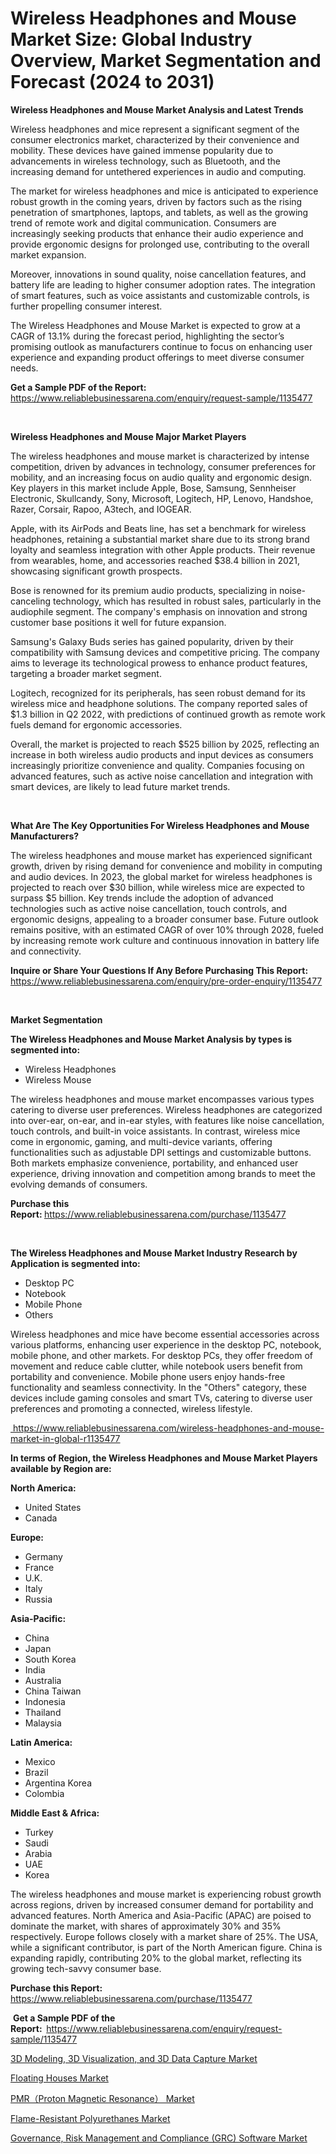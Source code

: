 <p><h1>Wireless Headphones and Mouse Market Size: Global Industry Overview, Market Segmentation and Forecast (2024 to 2031)</h1></p><p><strong>Wireless Headphones and Mouse Market Analysis and Latest Trends</strong></p>
<p><p>Wireless headphones and mice represent a significant segment of the consumer electronics market, characterized by their convenience and mobility. These devices have gained immense popularity due to advancements in wireless technology, such as Bluetooth, and the increasing demand for untethered experiences in audio and computing. </p><p>The market for wireless headphones and mice is anticipated to experience robust growth in the coming years, driven by factors such as the rising penetration of smartphones, laptops, and tablets, as well as the growing trend of remote work and digital communication. Consumers are increasingly seeking products that enhance their audio experience and provide ergonomic designs for prolonged use, contributing to the overall market expansion.</p><p>Moreover, innovations in sound quality, noise cancellation features, and battery life are leading to higher consumer adoption rates. The integration of smart features, such as voice assistants and customizable controls, is further propelling consumer interest. </p><p>The Wireless Headphones and Mouse Market is expected to grow at a CAGR of 13.1% during the forecast period, highlighting the sector’s promising outlook as manufacturers continue to focus on enhancing user experience and expanding product offerings to meet diverse consumer needs.</p></p>
<p><strong>Get a Sample PDF of the Report:&nbsp;</strong> <a href="https://www.reliablebusinessarena.com/enquiry/request-sample/1135477?utm_campaign=1557&utm_medium=2&utm_source=Github&utm_content=ia&utm_term=13102024&utm_id=wireless-headphones-and-mouse">https://www.reliablebusinessarena.com/enquiry/request-sample/1135477</a></p>
<p>&nbsp;</p>
<p><strong>Wireless Headphones and Mouse Major Market Players</strong></p>
<p><p>The wireless headphones and mouse market is characterized by intense competition, driven by advances in technology, consumer preferences for mobility, and an increasing focus on audio quality and ergonomic design. Key players in this market include Apple, Bose, Samsung, Sennheiser Electronic, Skullcandy, Sony, Microsoft, Logitech, HP, Lenovo, Handshoe, Razer, Corsair, Rapoo, A3tech, and IOGEAR.</p><p>Apple, with its AirPods and Beats line, has set a benchmark for wireless headphones, retaining a substantial market share due to its strong brand loyalty and seamless integration with other Apple products. Their revenue from wearables, home, and accessories reached $38.4 billion in 2021, showcasing significant growth prospects.</p><p>Bose is renowned for its premium audio products, specializing in noise-canceling technology, which has resulted in robust sales, particularly in the audiophile segment. The company's emphasis on innovation and strong customer base positions it well for future expansion.</p><p>Samsung's Galaxy Buds series has gained popularity, driven by their compatibility with Samsung devices and competitive pricing. The company aims to leverage its technological prowess to enhance product features, targeting a broader market segment.</p><p>Logitech, recognized for its peripherals, has seen robust demand for its wireless mice and headphone solutions. The company reported sales of $1.3 billion in Q2 2022, with predictions of continued growth as remote work fuels demand for ergonomic accessories.</p><p>Overall, the market is projected to reach $525 billion by 2025, reflecting an increase in both wireless audio products and input devices as consumers increasingly prioritize convenience and quality. Companies focusing on advanced features, such as active noise cancellation and integration with smart devices, are likely to lead future market trends.</p></p>
<p>&nbsp;</p>
<p><strong>What Are The Key Opportunities For Wireless Headphones and Mouse Manufacturers?</strong></p>
<p><p>The wireless headphones and mouse market has experienced significant growth, driven by rising demand for convenience and mobility in computing and audio devices. In 2023, the global market for wireless headphones is projected to reach over $30 billion, while wireless mice are expected to surpass $5 billion. Key trends include the adoption of advanced technologies such as active noise cancellation, touch controls, and ergonomic designs, appealing to a broader consumer base. Future outlook remains positive, with an estimated CAGR of over 10% through 2028, fueled by increasing remote work culture and continuous innovation in battery life and connectivity.</p></p>
<p><strong>Inquire or Share Your Questions If Any Before Purchasing This Report:</strong> <a href="https://www.reliablebusinessarena.com/enquiry/pre-order-enquiry/1135477?utm_campaign=1557&utm_medium=2&utm_source=Github&utm_content=ia&utm_term=13102024&utm_id=wireless-headphones-and-mouse">https://www.reliablebusinessarena.com/enquiry/pre-order-enquiry/1135477</a></p>
<p>&nbsp;</p>
<p><strong>Market Segmentation</strong></p>
<p><strong>The Wireless Headphones and Mouse Market Analysis by types is segmented into:</strong></p>
<p><ul><li>Wireless Headphones</li><li>Wireless Mouse</li></ul></p>
<p><p>The wireless headphones and mouse market encompasses various types catering to diverse user preferences. Wireless headphones are categorized into over-ear, on-ear, and in-ear styles, with features like noise cancellation, touch controls, and built-in voice assistants. In contrast, wireless mice come in ergonomic, gaming, and multi-device variants, offering functionalities such as adjustable DPI settings and customizable buttons. Both markets emphasize convenience, portability, and enhanced user experience, driving innovation and competition among brands to meet the evolving demands of consumers.</p></p>
<p><strong>Purchase this Report:&nbsp;</strong><a href="https://www.reliablebusinessarena.com/purchase/1135477?utm_campaign=1557&utm_medium=2&utm_source=Github&utm_content=ia&utm_term=13102024&utm_id=wireless-headphones-and-mouse">https://www.reliablebusinessarena.com/purchase/1135477</a></p>
<p>&nbsp;</p>
<p><strong>The Wireless Headphones and Mouse Market Industry Research by Application is segmented into:</strong></p>
<p><ul><li>Desktop PC</li><li>Notebook</li><li>Mobile Phone</li><li>Others</li></ul></p>
<p><p>Wireless headphones and mice have become essential accessories across various platforms, enhancing user experience in the desktop PC, notebook, mobile phone, and other markets. For desktop PCs, they offer freedom of movement and reduce cable clutter, while notebook users benefit from portability and convenience. Mobile phone users enjoy hands-free functionality and seamless connectivity. In the "Others" category, these devices include gaming consoles and smart TVs, catering to diverse user preferences and promoting a connected, wireless lifestyle.</p></p>
<p><a href="https://www.reliablebusinessarena.com/wireless-headphones-and-mouse-market-in-global-r1135477?utm_campaign=1557&utm_medium=2&utm_source=Github&utm_content=ia&utm_term=13102024&utm_id=wireless-headphones-and-mouse">&nbsp;https://www.reliablebusinessarena.com/wireless-headphones-and-mouse-market-in-global-r1135477</a></p>
<p><strong>In terms of Region, the Wireless Headphones and Mouse Market Players available by Region are:</strong></p>
<p>
    <p> <strong> North America: </strong>
        <ul>
            <li>United States</li>
            <li>Canada</li>
        </ul>
        </p> 
    <p> <strong> Europe: </strong>
        <ul>
            <li>Germany</li>
            <li>France</li>
            <li>U.K.</li>
            <li>Italy</li>
            <li>Russia</li>
        </ul>
        </p> 
    <p> <strong> Asia-Pacific: </strong>
        <ul>
            <li>China</li>
            <li>Japan</li>
            <li>South Korea</li>
            <li>India</li>
            <li>Australia</li>
            <li>China Taiwan</li>
            <li>Indonesia</li>
            <li>Thailand</li>
            <li>Malaysia</li>
        </ul>
        </p> 
    <p> <strong> Latin America: </strong>
        <ul>
            <li>Mexico</li>
            <li>Brazil</li>
            <li>Argentina Korea</li>
            <li>Colombia</li>
        </ul>
        </p> 
    <p> <strong> Middle East & Africa: </strong>
        <ul>
            <li>Turkey</li>
            <li>Saudi</li>
            <li>Arabia</li>
            <li>UAE</li>
            <li>Korea</li>
        </ul>
    </p>
    </p>
<p><p>The wireless headphones and mouse market is experiencing robust growth across regions, driven by increased consumer demand for portability and advanced features. North America and Asia-Pacific (APAC) are poised to dominate the market, with shares of approximately 30% and 35% respectively. Europe follows closely with a market share of 25%. The USA, while a significant contributor, is part of the North American figure. China is expanding rapidly, contributing 20% to the global market, reflecting its growing tech-savvy consumer base.</p></p>
<p><strong>Purchase this Report: </strong><a href="https://www.reliablebusinessarena.com/purchase/1135477?utm_campaign=1557&utm_medium=2&utm_source=Github&utm_content=ia&utm_term=13102024&utm_id=wireless-headphones-and-mouse">https://www.reliablebusinessarena.com/purchase/1135477</a></p>
<p>&nbsp;<strong>Get a Sample PDF of the Report:&nbsp;&nbsp;</strong><a href="https://www.reliablebusinessarena.com/enquiry/request-sample/1135477?utm_campaign=1557&utm_medium=2&utm_source=Github&utm_content=ia&utm_term=13102024&utm_id=wireless-headphones-and-mouse">https://www.reliablebusinessarena.com/enquiry/request-sample/1135477</a></p>
<p><strong></strong></p>
<p><p><a href="https://www.linkedin.com/pulse/key-drivers-3d-modeling-visualization-data-capture-market-lmkqe?utm_campaign=1557&utm_medium=2&utm_source=Github&utm_content=ia&utm_term=13102024&utm_id=wireless-headphones-and-mouse">3D Modeling, 3D Visualization, and 3D Data Capture Market</a></p><p><a href="https://www.linkedin.com/pulse/floating-houses-market-refracting-trends-consumer-behaviors-dxize?utm_campaign=1557&utm_medium=2&utm_source=Github&utm_content=ia&utm_term=13102024&utm_id=wireless-headphones-and-mouse">Floating Houses Market</a></p><p><a href="https://www.linkedin.com/pulse/opportunities-challenges-pmrproton-magnetic-resonance-5r7ae?utm_campaign=1557&utm_medium=2&utm_source=Github&utm_content=ia&utm_term=13102024&utm_id=wireless-headphones-and-mouse">PMR（Proton Magnetic Resonance） Market</a></p><p><a href="https://www.linkedin.com/pulse/flame-resistant-polyurethanes-market-revolution-size-share-dbjle?utm_campaign=1557&utm_medium=2&utm_source=Github&utm_content=ia&utm_term=13102024&utm_id=wireless-headphones-and-mouse">Flame-Resistant Polyurethanes Market</a></p><p><a href="https://www.linkedin.com/pulse/unlocking-growth-potential-strategic-analysis-governance-0tuje?utm_campaign=1557&utm_medium=2&utm_source=Github&utm_content=ia&utm_term=13102024&utm_id=wireless-headphones-and-mouse">Governance, Risk Management and Compliance (GRC) Software Market</a></p></p>